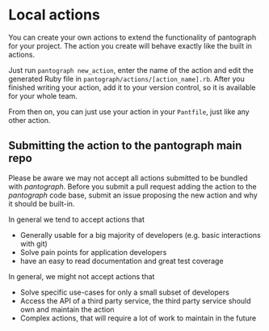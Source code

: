 # Local actions

You can create your own actions to extend the functionality of pantograph for your project. The action you create will behave exactly like the built in actions.

Just run `pantograph new_action`, enter the name of the action and edit the generated Ruby file in `pantograph/actions/[action_name].rb`. After you finished writing your action, add it to your version control, so it is available for your whole team.

From then on, you can just use your action in your `Pantfile`, just like any other action.

## Submitting the action to the pantograph main repo

Please be aware we may not accept all actions submitted to be bundled with _pantograph_. Before you submit a pull request adding the action to the _pantograph_ code base, submit an issue proposing the new action and why it should be built-in.

In general we tend to accept actions that

- Generally usable for a big majority of developers (e.g. basic interactions with git)
- Solve pain points for application developers
- have an easy to read documentation and great test coverage

In general, we might not accept actions that

- Solve specific use-cases for only a small subset of developers
- Access the API of a third party service, the third party service should own and maintain the action
- Complex actions, that will require a lot of work to maintain in the future
